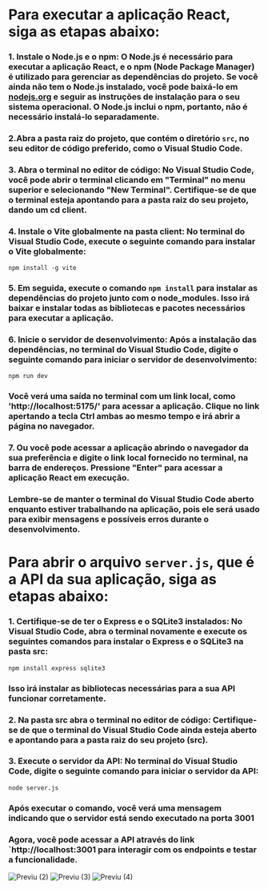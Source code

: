 #  Para executar a aplicação React, siga as etapas abaixo:

### 1. Instale o Node.js e o npm: O Node.js é necessário para executar a aplicação React, e o npm (Node Package Manager) é utilizado para gerenciar as dependências do projeto. Se você ainda não tem o Node.js instalado, você pode baixá-lo em [nodejs.org](https://nodejs.org) e seguir as instruções de instalação para o seu sistema operacional. O Node.js inclui o npm, portanto, não é necessário instalá-lo separadamente.

### 2.Abra a pasta raiz do projeto, que contém o diretório `src`, no seu editor de código preferido, como o Visual Studio Code.

### 3. Abra o terminal no editor de código: No Visual Studio Code, você pode abrir o terminal clicando em "Terminal" no menu superior e selecionando "New Terminal". Certifique-se de que o terminal esteja apontando para a pasta raiz do seu projeto, dando um cd client.

### 4. Instale o Vite globalmente na pasta client: No terminal do Visual Studio Code, execute o seguinte comando para instalar o Vite globalmente:
   
   ```
  npm install -g vite
   ```

### 5. Em seguida, execute o comando `npm install` para instalar as dependências do projeto junto com o node_modules. Isso irá baixar e instalar todas as bibliotecas e pacotes necessários para executar a aplicação.

### 6. Inicie o servidor de desenvolvimento: Após a instalação das dependências, no terminal do Visual Studio Code, digite o seguinte comando para iniciar o servidor de desenvolvimento:
   
   ```
   npm run dev
   ```
### Você verá uma saída no terminal com um link local, como 'http://localhost:5175/' para acessar a aplicação. Clique no link apertando a tecla Ctrl ambas ao mesmo tempo e irá abrir a página no navegador.

### 7. Ou você pode acessar a aplicação abrindo o navegador da sua preferência e digite o link local fornecido no terminal, na barra de endereços. Pressione "Enter" para acessar a aplicação React em execução.

### Lembre-se de manter o terminal do Visual Studio Code aberto enquanto estiver trabalhando na aplicação, pois ele será usado para exibir mensagens e possíveis erros durante o desenvolvimento.

#  Para abrir o arquivo `server.js`, que é a API da sua aplicação, siga as etapas abaixo:

### 1. Certifique-se de ter o Express e o SQLite3 instalados: No Visual Studio Code, abra o terminal novamente e execute os seguintes comandos para instalar o Express e o SQLite3 na pasta src:

   ```
   npm install express sqlite3
   ```

 ###  Isso irá instalar as bibliotecas necessárias para a sua API funcionar corretamente.

### 2. Na pasta src abra o terminal no editor de código: Certifique-se de que o terminal do Visual Studio Code ainda esteja aberto e apontando para a pasta raiz do seu projeto (src).

### 3. Execute o servidor da API: No terminal do Visual Studio Code, digite o seguinte comando para iniciar o servidor da API:

   ```
   node server.js
   ```

  ###  Após executar o comando, você verá uma mensagem indicando que o servidor está sendo executado na porta 3001 



### Agora, você pode acessar a API através do link `http://localhost:3001 para interagir com os endpoints e testar a funcionalidade.


![Previu (2)](https://github.com/fabisanae/Streamcult/assets/80265459/2868982b-5fc3-4d64-9152-1b8e78c0bad2)
![Previu (3)](https://github.com/fabisanae/Streamcult/assets/80265459/abd31398-5d95-4395-971a-d74251300979)
![Previu (4)](https://github.com/fabisanae/Streamcult/assets/80265459/d7137aee-adab-4b07-8023-782a97f8f0f6)
